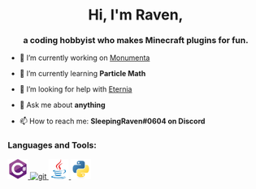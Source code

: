 <h1 align="center">Hi, I'm Raven,</h1>
<h3 align="center">a coding hobbyist who makes Minecraft plugins for fun.</h3>

- 🔭 I’m currently working on [Monumenta](https://www.playmonumenta.com/)

- 🌱 I’m currently learning **Particle Math**

- 🤝 I’m looking for help with [Eternia](https://discord.gg/X5wAaZ2C7F)

- 💬 Ask me about **anything**

- 📫 How to reach me: **SleepingRaven#0604 on Discord**

<h3 align="left">Languages and Tools:</h3>
<p align="left"> <a href="https://www.w3schools.com/cs/" target="_blank" rel="noreferrer"> <img src="https://raw.githubusercontent.com/devicons/devicon/master/icons/csharp/csharp-original.svg" alt="csharp" width="40" height="40"/> </a> <a href="https://git-scm.com/" target="_blank" rel="noreferrer"> <img src="https://www.vectorlogo.zone/logos/git-scm/git-scm-icon.svg" alt="git" width="40" height="40"/> </a> <a href="https://www.java.com" target="_blank" rel="noreferrer"> <img src="https://raw.githubusercontent.com/devicons/devicon/master/icons/java/java-original.svg" alt="java" width="40" height="40"/> </a> <a href="https://www.python.org" target="_blank" rel="noreferrer"> <img src="https://raw.githubusercontent.com/devicons/devicon/master/icons/python/python-original.svg" alt="python" width="40" height="40"/> </a> </p>
